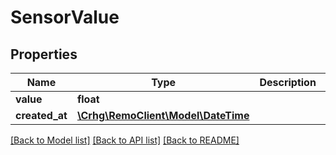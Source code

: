 # SensorValue

## Properties
Name | Type | Description | Notes
------------ | ------------- | ------------- | -------------
**value** | **float** |  | [optional] 
**created_at** | [**\Crhg\RemoClient\Model\\DateTime**](\DateTime.md) |  | [optional] 

[[Back to Model list]](../README.md#documentation-for-models) [[Back to API list]](../README.md#documentation-for-api-endpoints) [[Back to README]](../README.md)


